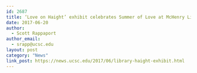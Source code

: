 ```yaml
---
id: 2687
title: ‘Love on Haight’ exhibit celebrates Summer of Love at McHenry Library
date: 2017-06-20
author:
  - Scott Rappaport
author_email:
  - srapp@ucsc.edu
layout: post
category: "News"
link_post: https://news.ucsc.edu/2017/06/library-haight-exhibit.html
---
```

